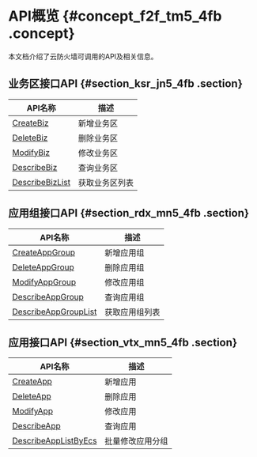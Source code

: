 # API概览 {#concept_f2f_tm5_4fb .concept}

本文档介绍了云防火墙可调用的API及相关信息。

## 业务区接口API {#section_ksr_jn5_4fb .section}

|API名称|描述|
|-----|--|
|[CreateBiz](cn.zh-CN/API参考/业务区接口/CreateBiz.md#)|新增业务区|
|[DeleteBiz](cn.zh-CN/API参考/业务区接口/DeleteBiz.md#)|删除业务区|
|[ModifyBiz](cn.zh-CN/API参考/业务区接口/ModifyBiz.md#)|修改业务区|
|[DescribeBiz](cn.zh-CN/API参考/业务区接口/DescribeBiz.md#)|查询业务区|
|[DescribeBizList](cn.zh-CN/API参考/业务区接口/DescribeBizList.md#)|获取业务区列表|

## 应用组接口API {#section_rdx_mn5_4fb .section}

|API名称|描述|
|-----|--|
|[CreateAppGroup](cn.zh-CN/API参考/应用组接口/CreateAppGroup.md#)|新增应用组|
|[DeleteAppGroup](cn.zh-CN/API参考/应用组接口/DeleteAppGroup.md#)|删除应用组|
|[ModifyAppGroup](cn.zh-CN/API参考/应用组接口/ModifyAppGroup.md#)|修改应用组|
|[DescribeAppGroup](cn.zh-CN/API参考/应用组接口/DescribeAppGroup.md#)|查询应用组|
|[DescribeAppGroupList](cn.zh-CN/API参考/应用组接口/DescribeAppGroupList.md#)|获取应用组列表|

## 应用接口API {#section_vtx_mn5_4fb .section}

|API名称|描述|
|-----|--|
|[CreateApp](cn.zh-CN/API参考/应用接口/CreateApp.md#)|新增应用|
|[DeleteApp](cn.zh-CN/API参考/应用接口/DeleteApp.md#)|删除应用|
|[ModifyApp](cn.zh-CN/API参考/应用接口/ModifyApp.md#)|修改应用|
|[DescribeApp](cn.zh-CN/API参考/应用接口/DescribeApp.md#)|查询应用|
|[DescribeAppListByEcs](cn.zh-CN/API参考/应用接口/DescribeAppListByEcs.md#)|批量修改应用分组|

